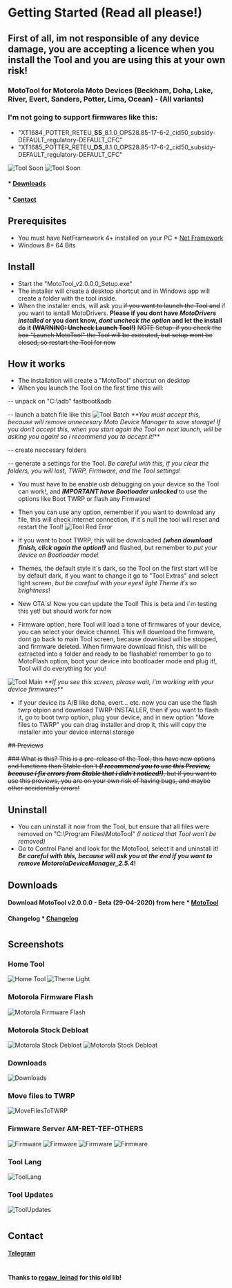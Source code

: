 # Getting Started (Read all please!)

## First of all, im not responsible of any device damage, you are accepting a licence when you install the Tool and you are using this at your own risk!

### MotoTool for Motorola Moto Devices (Beckham, Doha, Lake, River, Evert, Sanders, Potter, Lima, Ocean) - (All variants)

### I'm not going to support firmwares like this:
- "XT1684_POTTER_RETEU_**SS**_8.1.0_OPS28.85-17-6-2_cid50_subsidy-DEFAULT_regulatory-DEFAULT_CFC"
- "XT1685_POTTER_RETEU_**DS**_8.1.0_OPS28.85-17-6-2_cid50_subsidy-DEFAULT_regulatory-DEFAULT_CFC"

![Tool Soon](https://github.com/Franco28/MotoTool/blob/master/Screens/ToolSoon.png "Tool Soon")
![Tool Soon](https://github.com/Franco28/MotoTool/blob/master/Screens/ToolSoon2.png "Tool Soon")

#### * [Downloads](https://github.com/Franco28/MotoTool#downloads-1) 
#### * [Contact](https://github.com/Franco28/MotoTool#contact) 

## Prerequisites
- You must have NetFramework 4+ installed on your PC * [Net Framework](https://dotnet.microsoft.com/download) 
- Windows 8+ 64 Bits

## Install
- Start the "MotoTool_v2.0.0.0_Setup.exe"
- The installer will create a desktop shortcut and in Windows app will create a folder with the tool inside. 
- When the installer ends, will ask you ~~if you want to launch the Tool and~~ if you want to isntall MotoDrivers. **Please if you dont have _MotoDrivers installed_ or you dont know, _dont uncheck the option_ and let the install do it ~~(WARNING: Uncheck Launch Tool!)~~**
~~NOTE Setup: if you check the box "Launch MotoTool" the Tool will be executed, but setup wont be closed, so restart the Tool for now~~

## How it works
- The installation will create a "MotoTool" shortcut on desktop
- When you launch the Tool on the first time this will:

-- unpack on "C:\adb\" fastboot&adb

-- launch a batch file like this
![Tool Batch](https://github.com/Franco28/MotoTool/blob/master/Screens/remove.png "Tool Batch")
_**You must accept this, because will remove unnecesary Moto Device Manager to save storage! If you don´t accept this, when you start again the Tool on next launch, will be asking you again! so i recommend you to accept it!_**

-- create neccesary folders

-- generate a settings for the Tool. _Be careful with this, if you clear the folders, you will lost, TWRP, Firmware, and the Tool settings_!

- You must have to be enable usb debugging on your device so the Tool can work!, and **_IMPORTANT have Bootloader unlocked_** to use the options like Boot TWRP or flash any Firmware!

- Then you can use any option, remember if you want to download any file, this will check internet connection, if it´s null the tool will reset and restart the Tool!
![Tool Red Error](https://github.com/Franco28/MotoTool/blob/master/Screens/rederror.png "Tool Red Error")

- If you want to boot TWRP, this will be downloaded **_(when download finish, click again the option!)_** and flashed, but remember to _put your device on Bootloader mode_!

- Themes, the default style it´s dark, so the Tool on the first start will be by default dark, if you want to change it go to "Tool Extras" and select light screen, _but be carefoul with your eyes! light Theme it´s so brightness_!

- New OTA´s! Now you can update the Tool! This is beta and i´m testing this yet! but should work for now

- Firmware option, here Tool will load a tone of firmwares of your device, you can select your device channel. This will download the firmware, dont go back to main Tool screen, because download will be stopped, and firmware deleted. When firmware download finish, this will be extracted into a folder and ready to be flashable! remember to go to MotoFlash option, boot your device into bootloader mode and plug it!, Tool will do everything for you!

![Tool Main](https://github.com/Franco28/MotoTool/blob/master/Screens/mainserver.png "Tool Main")
_**If you see this screen, please wait, i'm working with your device firmwares_**

- If your device its A/B like doha, evert... etc. now you can use the flash twrp otpion and download TWRP-INSTALLER, then if you want to flash it, go to boot twrp option, plug your device, and in new option "Move files to TWRP" you can drag installer and drop it, this will copy the installer into your device internal storage

~~## Previews~~

~~### What is this?
This is a pre-release of the Tool, this have new options and functions than Stable don´t _**(I recommend you to use this Preview, because i fix errors from Stable that i didn´t noticed!)**_, but if you want to use this previews, you are on your own risk of having bugs, and maybe other accidentally errors!~~

## Uninstall
- You can uninstall it now from the Tool, but ensure that all files were removed on "C:\Program Files\MotoTool\" _(I noticed that Tool won´t be removed)_
- Go to Control Panel and look for the MotoTool, select it and uninstall it! **_Be careful with this, because will ask you at the end if you want to remove MotorolaDeviceManager_2.5.4_!** 


## Downloads
#### Download MotoTool v2.0.0.0 - Beta (29-04-2020) from here * [MotoTool](https://github.com/Franco28/MotoTool/releases/tag/v2.0.0.0) 
#### Changelog * [Changelog](https://MotoToolEngine.000webhostapp.com/MotoTool/changelog.txt) 


#


## Screenshots

### Home Tool
![Home Tool](https://github.com/Franco28/MotoTool/blob/master/Screens/Tool.png "Tool")
![Theme Light](https://github.com/Franco28/MotoTool/blob/master/Screens/ToolLight.png "Theme Light")

### Motorola Firmware Flash 
![Motorola Firmware Flash](https://github.com/Franco28/MotoTool/blob/master/Screens/MotoFlash.png "Motorola Firmware Flash")

### Motorola Stock Debloat 
![Motorola Stock Debloat](https://github.com/Franco28/MotoTool/blob/master/Screens/Debloat.png "Motorola Stock Debloat")
![Motorola Stock Debloat](https://github.com/Franco28/MotoTool/blob/master/Screens/DebloatOthers.png "Motorola Stock Debloat")

### Downloads
![Downloads](https://github.com/Franco28/MotoTool/blob/master/Screens/Download.png "Downloads")

### Move files to TWRP 
![MoveFilesToTWRP](https://github.com/Franco28/MotoTool/blob/master/Screens/MoveFilesToTWRP.png "MoveFilesToTWRP")

### Firmware Server AM-RET-TEF-OTHERS
![Firmware](https://github.com/Franco28/MotoTool/blob/master/Screens/FirmwaresAM.png "Firmware")
![Firmware](https://github.com/Franco28/MotoTool/blob/master/Screens/FirmwaresRET.png "Firmware")
![Firmware](https://github.com/Franco28/MotoTool/blob/master/Screens/FirmwaresTEF.png "Firmware")
![Firmware](https://github.com/Franco28/MotoTool/blob/master/Screens/FirmwaresOTHERS.png "Firmware")

### Tool Lang
![ToolLang](https://github.com/Franco28/MotoTool/blob/master/Screens/LangEngine.png "ToolLang")

### Tool Updates
![ToolUpdates](https://github.com/Franco28/MotoTool/blob/master/Screens/Updates.png "ToolUpdates")


#


## Contact 
#### [Telegram](https://t.me/francom28) 

#

#### Thanks to [regaw_leinad](https://forum.xda-developers.com/showthread.php?t=1512685) for this old lib!
